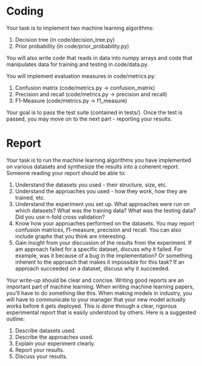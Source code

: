 # Coding 
Your task is to implement two machine learning algorithms:

1. Decision tree (in code/decision_tree.py)
2. Prior probability (in code/prior_probability.py)

You will also write code that reads in data into numpy arrays and code that manipulates
data for training and testing in code/data.py.

You will implement evaluation measures in code/metrics.py:

1. Confusion matrix (code/metrics.py -> confusion_matrix)
2. Precision and recall (code/metrics.py -> precision and recall)
3. F1-Measure (code/metrics.py -> f1_measure)

Your goal is to pass the test suite (contained in tests/). Once the test is passed, you 
may move on to the next part - reporting your results.

# Report 
Your task is to run the machine learning algorithms you have implemented on various
datasets and synthesize the results into a coherent report. Someone reading your 
report should be able to:

1. Understand the datasets you used - their structure, size, etc.
2. Understand the approaches you used - how they work, how they are trained, etc.
3. Understand the experiment you set up. What approaches were run on which datasets? What
   was the training data? What was the testing data? Did you use n-fold cross 
   validation?
4. Know how your approaches performed on the datasets. You may report confusion 
   matrices, f1-measure, precision and recall. You can also include graphs that you 
   think are interesting. 
5. Gain insight from your discussion of the results from the experiment. If am 
   approach failed for a specific dataset, discuss why it failed. For example, was it
   because of a bug in the implementation? Or something inherent to the approach that
   makes it impossible for this task? If an approach succeeded on a dataset, discuss why 
   it succeeded.

Your write-up should be clear and concise. Writing good reports are an important part 
of machine learning. When writing machine learning papers, you'll have to do something
like this. When making models in industry, you will have to communicate to your
manager that your new model actually works before it gets deployed. This is done 
through a clear, rigorous experimental report that is easily understood by others.
Here is a suggested outline:

1. Describe datasets used.
2. Describe the approaches used.
3. Explain your experiment clearly.
4. Report your results.
5. Discuss your results.
